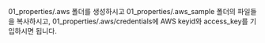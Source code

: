 01_properties/.aws 폴더를 생성하시고
01_properties/.aws_sample 폴더의 파일들을 복사하시고,
01_properties/.aws/credentials에 AWS keyid와 access_key를 기입하시면 됩니다.